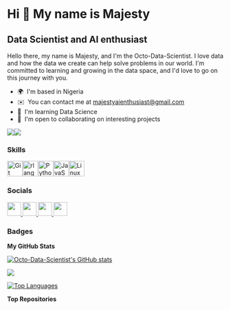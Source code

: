 Hi 👋 My name is Majesty
========================

Data Scientist and AI enthusiast
--------------------------------

Hello there, my name is Majesty, and I'm the Octo-Data-Scientist. I love data and how the data we create can help solve problems in our world. I'm committed to learning and growing in the data space, and I'd love to go on this journey with you.

* 🌍  I'm based in Nigeria
* ✉️  You can contact me at [majestyaienthusiast@gmail.com](mailto:majestyaienthusiast@gmail.com)
* 🧠  I'm learning Data Science
* 🤝  I'm open to collaborating on interesting projects

<a href="https://www.github.com/Octo-Data-Scientist" target="_blank" rel="noreferrer"><img
src="https://img.shields.io/github/followers/Octo-Data-Scientist?logo=github&style=for-the-badge&color=3382ed&labelColor=1c1917" /></a><a href="https://www.x.com/yolo_majesty" target="_blank" rel="noreferrer"><img
src="https://img.shields.io/twitter/follow/yolo_majesty?logo=twitter&style=for-the-badge&color=3382ed&labelColor=1c1917"
/></a>

### Skills


<p align="left">
<a href="https://git-scm.com/" target="_blank" rel="noreferrer"><img src="https://raw.githubusercontent.com/danielcranney/readme-generator/main/public/icons/skills/git-colored.svg" width="36" height="36" alt="Git" /></a><a href="https://www.r-project.org/" target="_blank" rel="noreferrer"><img src="https://raw.githubusercontent.com/danielcranney/readme-generator/main/public/icons/skills/rlang-colored.svg" width="36" height="36" alt="rlang" /></a><a href="https://www.python.org/" target="_blank" rel="noreferrer"><img src="https://raw.githubusercontent.com/danielcranney/readme-generator/main/public/icons/skills/python-colored.svg" width="36" height="36" alt="Python" /></a><a href="https://developer.mozilla.org/en-US/docs/Web/JavaScript" target="_blank" rel="noreferrer"><img src="https://raw.githubusercontent.com/danielcranney/readme-generator/main/public/icons/skills/javascript-colored.svg" width="36" height="36" alt="JavaScript" /></a><a href="https://www.linux.org" target="_blank" rel="noreferrer"><img src="https://raw.githubusercontent.com/danielcranney/readme-generator/main/public/icons/skills/linux-colored.svg" width="36" height="36" alt="Linux" /></a>
</p>


### Socials

<p align="left"> <a href="https://www.github.com/Octo-Data-Scientist" target="_blank" rel="noreferrer"> <picture> <source media="(prefers-color-scheme: dark)" srcset="https://raw.githubusercontent.com/danielcranney/readme-generator/main/public/icons/socials/github-dark.svg" /> <source media="(prefers-color-scheme: light)" srcset="https://raw.githubusercontent.com/danielcranney/readme-generator/main/public/icons/socials/github.svg" /> <img src="https://raw.githubusercontent.com/danielcranney/readme-generator/main/public/icons/socials/github.svg" width="32" height="32" /> </picture> </a> <a href="http://www.instagram.com/majesty_mj" target="_blank" rel="noreferrer"> <picture> <source media="(prefers-color-scheme: dark)" srcset="undefined" /> <source media="(prefers-color-scheme: light)" srcset="https://raw.githubusercontent.com/danielcranney/readme-generator/main/public/icons/socials/instagram.svg" /> <img src="https://raw.githubusercontent.com/danielcranney/readme-generator/main/public/icons/socials/instagram.svg" width="32" height="32" /> </picture> </a> <a href="https://www.linkedin.com/in/majesty-yolo-410260198/" target="_blank" rel="noreferrer"> <picture> <source media="(prefers-color-scheme: dark)" srcset="https://raw.githubusercontent.com/danielcranney/readme-generator/main/public/icons/socials/linkedin-dark.svg" /> <source media="(prefers-color-scheme: light)" srcset="https://raw.githubusercontent.com/danielcranney/readme-generator/main/public/icons/socials/linkedin.svg" /> <img src="https://raw.githubusercontent.com/danielcranney/readme-generator/main/public/icons/socials/linkedin.svg" width="32" height="32" /> </picture> </a> <a href="https://www.x.com/yolo_majesty" target="_blank" rel="noreferrer"> <picture> <source media="(prefers-color-scheme: dark)" srcset="https://raw.githubusercontent.com/danielcranney/readme-generator/main/public/icons/socials/twitter-dark.svg" /> <source media="(prefers-color-scheme: light)" srcset="https://raw.githubusercontent.com/danielcranney/readme-generator/main/public/icons/socials/twitter.svg" /> <img src="https://raw.githubusercontent.com/danielcranney/readme-generator/main/public/icons/socials/twitter.svg" width="32" height="32" /> </picture> </a></p>

### Badges

<b>My GitHub Stats</b>

<a href="http://www.github.com/Octo-Data-Scientist"><img src="https://github-readme-stats.vercel.app/api?username=Octo-Data-Scientist&show_icons=true&hide=&count_private=true&title_color=22c55e&text_color=f97316&icon_color=3382ed&bg_color=1c1917&hide_border=true&show_icons=true" alt="Octo-Data-Scientist's GitHub stats" /></a>

<a href="http://www.github.com/Octo-Data-Scientist"><img src="https://github-readme-streak-stats.herokuapp.com/?user=Octo-Data-Scientist&stroke=f97316&background=1c1917&ring=22c55e&fire=22c55e&currStreakNum=f97316&currStreakLabel=22c55e&sideNums=f97316&sideLabels=f97316&dates=f97316&hide_border=true" /></a>

<a href="https://github.com/Octo-Data-Scientist" align="left"><img src="https://github-readme-stats.vercel.app/api/top-langs/?username=Octo-Data-Scientist&langs_count=10&title_color=22c55e&text_color=f97316&icon_color=3382ed&bg_color=1c1917&hide_border=true&locale=en&custom_title=Top%20%Languages" alt="Top Languages" /></a>

<b>Top Repositories</b>

<div width="100%" align="center"></div><br /><br /><br /><br /><br /><br /><br />
